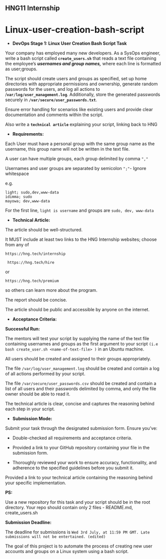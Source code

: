## HNG11 Internship

# Linux-user-creation-bash-script

- **DevOps Stage 1: Linux User Creation Bash Script
Task**

Your company has employed many new developers. As a SysOps engineer, write a bash script called **`create_users.sh`** that reads a text file containing the employee’s ***usernames and group names,*** where each line is formatted as user;groups.

The script should create users and groups as
specified, set up home directories with appropriate permissions and ownership, generate random passwords for the users, and log all actions to /**`var/log/user_management.log`**. Additionally, store the generated passwords securely in **`/var/secure/user_passwords.txt`**.

Ensure error handling for scenarios like existing users and provide clear documentation and comments within the script.

Also write a **`technical article`** explaining your script, linking back to HNG

- **Requirements:**

Each User must have a personal group with the same group name as the username, this group name will not be written in the text file.

A user can have multiple groups, each group delimited by comma `","`

Usernames and user groups are separated by semicolon `";"`- Ignore whitespace

e.g.
```
light; sudo,dev,www-data
idimma; sudo
mayowa; dev,www-data
```
For the first line, `light is username` and groups are `sudo, dev, www-data`

- **Technical Article:**

The article should be well-structured.

It MUST include at least two links to the HNG Internship websites; choose from any of 
```
https://hng.tech/internship
```
```
 https://hng.tech/hire
 ```
or 
```
https://hng.tech/premium
```
so others can learn more about the program.

The report should be concise.

The article should be public and accessible by anyone on the internet.

- **Acceptance Criteria:**

**Successful Run:** 

The mentors will test your script by supplying the name of the text file containing usernames and groups as the first argument to your script `(i.e bash create_user.sh <name-of-text-file> )` in an Ubuntu machine.

All users should be created and assigned to their groups appropriately.

The file `/var/log/user_management.log` should be created and contain a log of all actions performed by your script.

The file `/var/secure/user_passwords.csv` should be created and contain a list of all users and their passwords delimited by comma, and only the file owner should be able to read it.

The technical article is clear, concise and captures the reasoning behind each step in your script.

- **Submission Mode:**

Submit your task through the designated submission form. Ensure you’ve:

- Double-checked all requirements and acceptance criteria.

- Provided a link to your GitHub repository containing your file in the submission form.

- Thoroughly reviewed your work to ensure accuracy, functionality, and adherence to the specified guidelines before you submit it.

Provided a link to your technical article containing the reasoning behind your specific implementation.

**PS:**

Use a new repository for this task and your script should be in the root directory.
Your repo should contain only 2 files - README.md, create_users.sh

**Submission Deadline:**

The deadline for submissions is `Wed 3rd July, at 11:59 PM GMT. Late submissions will not be entertained. (edited)` 






The goal of this project is to automate the process of creating new user accounts and groups on a Linux system using a bash script.

